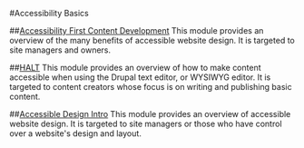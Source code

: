#Accessibility Basics

##[Accessibility First Content Development](/Whyaccessibility.md)
This module provides an overview of the many benefits of accessible website design. It is targeted to site managers and owners.

##[HALT](/HALT.md) 
This module provides an overview of how to make content accessible when using the Drupal text editor, or WYSIWYG editor. It is targeted to content creators whose focus is on writing and publishing basic content. 

##[Accessible Design Intro](/accessibilitytop.md)
This module provides an overview of accessible website design. It is targeted to site managers or those who have control over a website's design and layout. 
